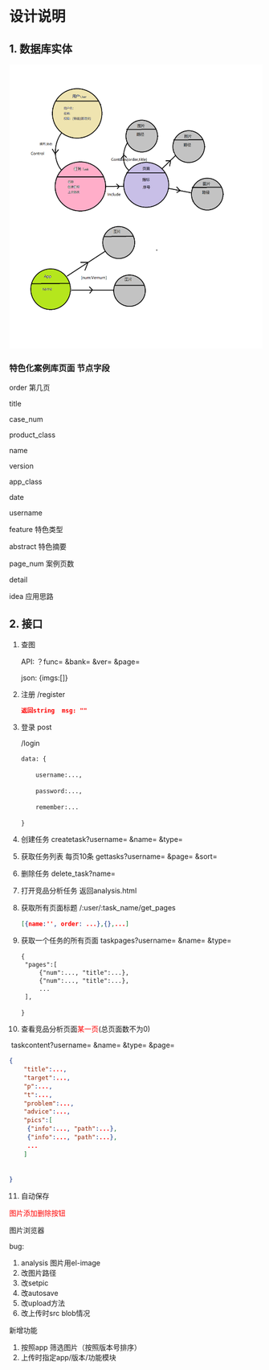 # 设计说明

## 1. 数据库实体

![数据库对象设计](https://github.com/sillytortoise/caselib/blob/master/%E6%95%B0%E6%8D%AE%E5%BA%93%E5%AF%B9%E8%B1%A1%E8%AE%BE%E8%AE%A1.png?raw=true)



### 特色化案例库页面  节点字段

order 第几页

title

case_num

product_class

name

version

app_class

date

username

feature	特色类型

abstract 特色摘要

page_num 案例页数

detail

idea 应用思路



## 2. 接口

1. 查图

   API: ？func= &bank= &ver= &page=

   json: {imgs:[]}

2. 注册 /register

   ```json
   返回string  msg: ""
   ```

   

3. 登录 post

   /login

   ```javasc
   data: {
   
   ​	username:...,
   
   ​	password:...,
   
   ​	remember:...
   
   }
   ```

   

4. 创建任务 createtask?username= &name= &type=

5. 获取任务列表 每页10条 gettasks?username= &page= &sort=

6. 删除任务 delete_task?name=

7. 打开竞品分析任务 返回analysis.html

8. 获取所有页面标题 /:user/:task_name/get_pages

   ```json
   [{name:'', order: ...},{},...]
   ```

   

9. 获取一个任务的所有页面 taskpages?username= &name= &type=

   ```
   {
   	"pages":[
   		{"num":..., "title":...},
   		{"num":..., "title":...},
   		...
   	],
       
   }
   ```

   

10. 查看竞品分析页面<font color="red">某一页</font>(总页面数不为0)

   ​		taskcontent?username= &name= &type= &page=

   ```json
   {
       "title":...,
       "target":...,
       "p":...,
       "t":...,
       "problem":...,
       "advice":...,
       "pics":[
       	{"info":..., "path":...},
   		{"info":..., "path":...},
   		...
       ]
       
       
   }
   ```

11. 自动保存





<font color="red">图片添加删除按钮</font>

图片浏览器





bug:

1. analysis 图片用el-image
2. 改图片路径
3. 改setpic
4. 改autosave
5. 改upload方法
6. 改上传时src blob情况

新增功能

1. 按照app 筛选图片（按照版本号排序）
2. 上传时指定app/版本/功能模块
